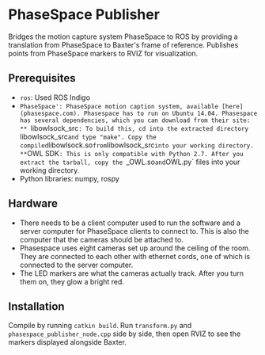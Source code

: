 # PhaseSpace Publisher

Bridges the motion capture system PhaseSpace to ROS by providing a translation from PhaseSpace to Baxter's frame of reference. Publishes points from PhaseSpace markers to RVIZ for visualization.


## Prerequisites
* `ros`: Used ROS Indigo
* `PhaseSpace': PhaseSpace motion caption system, available [here](phasespace.com). Phasespace has to run on Ubuntu 14.04. Phasespace has several dependencies, which you can download from their site:
** `libowlsock_src`: To build this, cd into the extracted directory `libowlsock_src` and type "make". Copy the compiled `libowlsock.so` from `libowlsock_src` into your working directory.
** `OWL SDK`: This is only compatible with Python 2.7. After you extract the tarball, copy the `_OWL.so` and `OWL.py` files into your working directory.
* Python libraries: numpy, rospy


## Hardware
* There needs to be a client computer used to run the software and a server computer for PhaseSpace clients to connect to. This is also the computer that the cameras should be attached to.
* Phasespace uses eight cameras set up around the ceiling of the room. They are connected to each other with ethernet cords, one of which is connected to the server computer.
* The LED markers are what the cameras actually track. After you turn them on, they glow a bright red.


## Installation
Compile by running `catkin build`. Run `transform.py` and `phasespace_publisher_node.cpp` side by side, then open RVIZ to see the markers displayed alongside Baxter.


